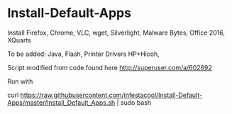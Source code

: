 # Install-Default-Apps
Install Firefox, Chrome, VLC, wget, Silverlight, Malware Bytes, Office 2016, XQuarts

To be added:
  Java, Flash, Printer Drivers HP+Hicoh,

Script modified from code found here http://superuser.com/a/602692

Run with

curl https://raw.githubusercontent.com/infestacool/Install-Default-Apps/master/Install_Default_Apps.sh | sudo bash 
